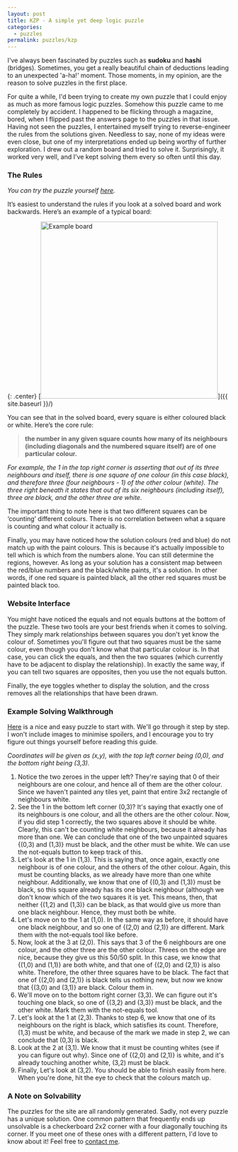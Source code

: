 ```yaml
---
layout: post
title: KZP - A simple yet deep logic puzzle
categories:
  - puzzles
permalink: puzzles/kzp
---
```



I've always been fascinated by puzzles such as **sudoku** and **hashi** (bridges). Sometimes, you get a really beautiful chain of deductions leading to an unexpected 'a-ha!' moment. Those moments, in my opinion, are the reason to solve puzzles in the first place. 

For quite a while, I'd been trying to create my own puzzle that I could enjoy as much as more famous logic puzzles. Somehow this puzzle came to me completely by accident. I happened to be flicking through a magazine, bored, when I flipped past the answers page to the puzzles in that issue. Having not seen the puzzles, I entertained myself trying to reverse-engineer the rules from the solutions given. Needless to say, none of my ideas were even close, but one of my interpretations ended up being worthy of further exploration. I drew out a random board and tried to solve it. Surprisingly, it worked very well, and I've kept solving them every so often until this day.

### The Rules
*You can try the puzzle yourself [here](https://shminge.github.io/kzp/).*

It’s easiest to understand the rules if you look at a solved board and work backwards. Here’s an example of a typical board:

{: .center}
[<img src="{{ site.baseurl }}/assets/image/kzpexample.png" alt="Example board" style="width: 400px;"/>]({{ site.baseurl }}/)

You can see that in the solved board, every square is either coloured black or white. Here’s the core rule: 
> **the number in any given square counts how many of its neighbours (including diagonals and the numbered square itself) are of one particular colour.**

*For example, the 1 in the top right corner is asserting that out of its three neighbours and itself, there is one square of one colour (in this case black), and therefore three (four neighbours - 1) of the other colour (white). The three right beneath it states that out of its six neighbours (including itself), three are black, and the other three are white.*

The important thing to note here is that two different squares can be ‘counting’ different colours. There is no correlation between what a square is counting and what colour it actually is.

Finally, you may have noticed how the solution colours (red and blue) do not match up with the paint colours. This is because it's actually impossible to tell which is which from the numbers alone. You can still determine the regions, however. As long as your solution has a consistent map between the red/blue numbers and the black/white paints, it's a solution. In other words, if one red square is painted black, all the other red squares must be painted black too. 

### Website Interface
You might have noticed the equals and not equals buttons at the bottom of the puzzle. These two tools are your best friends when it comes to solving. They simply mark relationships between squares you don't yet know the colour of. Sometimes you'll figure out that two squares must be the same colour, even though you don't know what that particular colour is. In that case, you can click the equals, and then the two squares (which currently have to be adjacent to display the relationship). In exactly the same way, if you can tell two squares are opposites, then you use the not equals button.

Finally, the eye toggles whether to display the solution, and the cross removes all the relationships that have been drawn. 

### Example Solving Walkthrough
[Here](https://shminge.github.io/kzp/?puzzle=16684762) is a nice and easy puzzle to start with. We'll go through it step by step. I won't include images to minimise spoilers, and I encourage you to try figure out things yourself before reading this guide. 

*Coordinates will be given as (x,y), with the top left corner being (0,0), and the bottom right being (3,3).*

1. Notice the two zeroes in the upper left? They're saying that 0 of their neighbours are one colour, and hence all of them are the other colour. Since we haven't painted any tiles yet, paint that entire 3x2 rectangle of neighbours white.
2. See the 1 in the bottom left corner (0,3)? It's saying that exactly one of its neighbours is one colour, and all the others are the other colour. Now, if you did step 1 correctly, the two squares above it should be white. Clearly, this can't be counting white neighbours, because it already has more than one. We can conclude that one of the two unpainted squares {(0,3) and (1,3)} must be black, and the other must be white. We can use the not-equals button to keep track of this.
3. Let's look at the 1 in (1,3). This is saying that, once again, exactly one neighbour is of one colour, and the others of the other colour. Again, this must be counting blacks, as we already have more than one white neighbour. Additionally, we know that one of {(0,3) and (1,3)} must be black, so this square already has its one black neighbour (although we don't know which of the two squares it is yet. This means, then, that neither {(1,2) and (1,3)} can be black, as that would give us more than one black neighbour. Hence, they must both be white.
4. Let's move on to the 1 at (1,0). In the same way as before, it should have one black neighbour, and so one of {(2,0) and (2,1)} are different. Mark them with the not-equals tool like before.
5. Now, look at the 3 at (2,0). This says that 3 of the 6 neighbours are one colour, and the other three are the other colour. Threes on the edge are nice, because they give us this 50/50 split. In this case, we know that {(1,0) and (1,1)} are both white, and that one of {(2,0) and (2,1)} is also white. Therefore, the other three squares have to be black. The fact that one of {(2,0) and (2,1)} is black tells us nothing new, but now we know that {(3,0) and (3,1)} are black. Colour them in.
6. We'll move on to the bottom right corner (3,3). We can figure out it's touching one black, so one of {(3,2) and (3,3)} must be black, and the other white. Mark them with the not-equals tool.
7. Let's look at the 1 at (2,3). Thanks to step 6, we know that one of its neighbours on the right is black, which satisfies its count. Therefore, (1,3) must be white, and because of the mark we made in step 2, we can conclude that (0,3) is black.
8. Look at the 2 at (3,1). We know that it must be counting whites (see if you can figure out why). Since one of {(2,0) and (2,1)} is white, and it's already touching another white, (3,2) must be black.
9. Finally, Let's look at (3,2). You should be able to finish easily from here. When you're done, hit the eye to check that the colours match up.

### A Note on Solvability
The puzzles for the site are all randomly generated. Sadly, not every puzzle has a unique solution. One common pattern that frequently ends up unsolvable is a checkerboard 2x2 corner with a four diagonally touching its corner. If you meet one of these ones with a different pattern, I'd love to know about it! Feel free to [contact me](/about).
